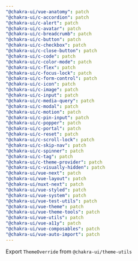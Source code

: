 ```yaml
---
"@chakra-ui/vue-anatomy": patch
"@chakra-ui/c-accordion": patch
"@chakra-ui/c-alert": patch
"@chakra-ui/c-avatar": patch
"@chakra-ui/c-breadcrumb": patch
"@chakra-ui/c-button": patch
"@chakra-ui/c-checkbox": patch
"@chakra-ui/c-close-button": patch
"@chakra-ui/c-code": patch
"@chakra-ui/c-color-mode": patch
"@chakra-ui/c-flex": patch
"@chakra-ui/c-focus-lock": patch
"@chakra-ui/c-form-control": patch
"@chakra-ui/c-icon": patch
"@chakra-ui/c-image": patch
"@chakra-ui/c-input": patch
"@chakra-ui/c-media-query": patch
"@chakra-ui/c-modal": patch
"@chakra-ui/c-motion": patch
"@chakra-ui/c-pin-input": patch
"@chakra-ui/c-popper": patch
"@chakra-ui/c-portal": patch
"@chakra-ui/c-reset": patch
"@chakra-ui/c-scroll-lock": patch
"@chakra-ui/c-skip-nav": patch
"@chakra-ui/c-spinner": patch
"@chakra-ui/c-tag": patch
"@chakra-ui/c-theme-provider": patch
"@chakra-ui/c-visually-hidden": patch
"@chakra-ui/vue-next": patch
"@chakra-ui/vue-layout": patch
"@chakra-ui/nuxt-next": patch
"@chakra-ui/vue-styled": patch
"@chakra-ui/vue-system": patch
"@chakra-ui/vue-test-utils": patch
"@chakra-ui/vue-theme": patch
"@chakra-ui/vue-theme-tools": patch
"@chakra-ui/vue-utils": patch
"@chakra-ui/vue-a11y": patch
"@chakra-ui/vue-composables": patch
"@chakra-ui/vue-auto-import": patch
---
```


Export `ThemeOverride` from `@chakra-ui/theme-utils`
